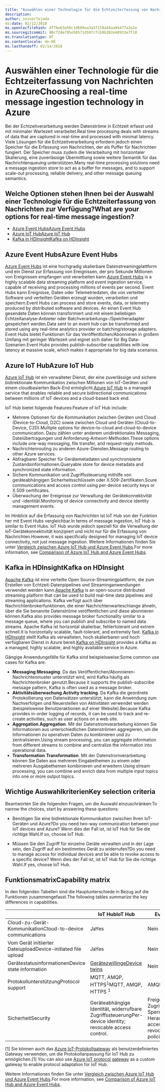 ```yaml
---
title: "Auswählen einer Technologie für die Echtzeiterfassung von Nachrichten"
description: 
author: zoinerTejada
ms:date: 02/12/2018
ms.openlocfilehash: 4f76e63a50c1d689ea3a37219a44aa94477a2e2e
ms.sourcegitcommit: 90cf2de795e50571d597cfcb9b302e48933e7f18
ms.translationtype: HT
ms.contentlocale: de-DE
ms.lasthandoff: 02/14/2018
---
```

# <a name="choosing-a-real-time-message-ingestion-technology-in-azure"></a><span data-ttu-id="894be-102">Auswählen einer Technologie für die Echtzeiterfassung von Nachrichten in Azure</span><span class="sxs-lookup"><span data-stu-id="894be-102">Choosing a real-time message ingestion technology in Azure</span></span>

<span data-ttu-id="894be-103">Bei der Echtzeitverarbeitung werden Datenströme in Echtzeit erfasst und mit minimaler Wartezeit verarbeitet.</span><span class="sxs-lookup"><span data-stu-id="894be-103">Real time processing deals with streams of data that are captured in real-time and processed with minimal latency.</span></span> <span data-ttu-id="894be-104">Viele Lösungen für die Echtzeitverarbeitung erfordern jedoch einen Speicher für die Erfassung von Nachrichten, der als Puffer für Nachrichten fungiert. Der Speicher muss zudem die Verarbeitung mit horizontaler Skalierung, eine zuverlässige Übermittlung sowie weitere Semantik für das Nachrichtenqueuing unterstützen.</span><span class="sxs-lookup"><span data-stu-id="894be-104">Many real-time processing solutions need a message ingestion store to act as a buffer for messages, and to support scale-out processing, reliable delivery, and other message queuing semantics.</span></span> 

## <a name="what-are-your-options-for-real-time-message-ingestion"></a><span data-ttu-id="894be-105">Welche Optionen stehen Ihnen bei der Auswahl einer Technologie für die Echtzeiterfassung von Nachrichten zur Verfügung?</span><span class="sxs-lookup"><span data-stu-id="894be-105">What are your options for real-time message ingestion?</span></span>

- [<span data-ttu-id="894be-106">Azure Event Hubs</span><span class="sxs-lookup"><span data-stu-id="894be-106">Azure Event Hubs</span></span>](/azure/event-hubs/)
- [<span data-ttu-id="894be-107">Azure IoT Hub</span><span class="sxs-lookup"><span data-stu-id="894be-107">Azure IoT Hub</span></span>](/azure/iot-hub/)
- [<span data-ttu-id="894be-108">Kafka in HDInsight</span><span class="sxs-lookup"><span data-stu-id="894be-108">Kafka on HDInsight</span></span>](/azure/hdinsight/kafka/apache-kafka-get-started)

## <a name="azure-event-hubs"></a><span data-ttu-id="894be-109">Azure Event Hubs</span><span class="sxs-lookup"><span data-stu-id="894be-109">Azure Event Hubs</span></span>

<span data-ttu-id="894be-110">[Azure Event Hubs](/azure/event-hubs/) ist eine hochgradig skalierbare Datenstreamingplattform und ein Dienst zur Erfassung von Ereignissen, der pro Sekunde Millionen von Ereignissen empfangen und verarbeiten kann.</span><span class="sxs-lookup"><span data-stu-id="894be-110">[Azure Event Hubs](/azure/event-hubs/) is a highly scalable data streaming platform and event ingestion service, capable of receiving and processing millions of events per second.</span></span> <span data-ttu-id="894be-111">Event Hubs kann Ereignisse, Daten oder Telemetriedaten, die von verteilter Software und verteilten Geräten erzeugt wurden, verarbeiten und speichern.</span><span class="sxs-lookup"><span data-stu-id="894be-111">Event Hubs can process and store events, data, or telemetry produced by distributed software and devices.</span></span> <span data-ttu-id="894be-112">An einen Event Hub gesendete Daten können transformiert und mit einem beliebigen Echtzeitanalyse-Anbieter oder Batchverarbeitungs-/Speicheradapter gespeichert werden.</span><span class="sxs-lookup"><span data-stu-id="894be-112">Data sent to an event hub can be transformed and stored using any real-time analytics provider or batching/storage adapters.</span></span> <span data-ttu-id="894be-113">Event Hubs bietet Funktionen für das Veröffentlichen/Abonnieren in großem Umfang mit geringer Wartezeit und eignet sich daher für Big Data-Szenarien.</span><span class="sxs-lookup"><span data-stu-id="894be-113">Event Hubs provides publish-subscribe capabilities with low latency at massive scale, which makes it appropriate for big data scenarios.</span></span>

## <a name="azure-iot-hub"></a><span data-ttu-id="894be-114">Azure IoT Hub</span><span class="sxs-lookup"><span data-stu-id="894be-114">Azure IoT Hub</span></span>

<span data-ttu-id="894be-115">[Azure IoT Hub](/azure/iot-hub/) ist ein verwalteter Dienst, der eine zuverlässige und sichere bidirektionale Kommunikation zwischen Millionen von IoT-Geräten und einem cloudbasierten Back-End ermöglicht.</span><span class="sxs-lookup"><span data-stu-id="894be-115">[Azure IoT Hub](/azure/iot-hub/) is a managed service that enables reliable and secure bidirectional communications between millions of IoT devices and a cloud-based back end.</span></span>

<span data-ttu-id="894be-116">IoT Hub bietet folgende Features:</span><span class="sxs-lookup"><span data-stu-id="894be-116">Feature of IoT Hub include:</span></span>

* <span data-ttu-id="894be-117">Mehrere Optionen für die Kommunikation zwischen Geräten und Cloud (Device-to-Cloud, D2C) sowie zwischen Cloud und Geräten (Cloud-to-Device, C2D).</span><span class="sxs-lookup"><span data-stu-id="894be-117">Multiple options for device-to-cloud and cloud-to-device communication.</span></span> <span data-ttu-id="894be-118">Dazu zählen unter anderem unidirektionales Messaging, Dateiübertragungen und Anforderung-Antwort-Methoden.</span><span class="sxs-lookup"><span data-stu-id="894be-118">These options include one-way messaging, file transfer, and request-reply methods.</span></span>
* <span data-ttu-id="894be-119">Nachrichtenrouting zu anderen Azure-Diensten.</span><span class="sxs-lookup"><span data-stu-id="894be-119">Message routing to other Azure services.</span></span>
* <span data-ttu-id="894be-120">Abfragbarer Speicher für Gerätemetadaten und synchronisierte Zustandsinformationen.</span><span class="sxs-lookup"><span data-stu-id="894be-120">Queryable store for device metadata and synchronized state information.</span></span>
* <span data-ttu-id="894be-121">Sichere Kommunikation und Zugriffssteuerung mithilfe von geräteabhängigen Sicherheitsschlüsseln oder X.509-Zertifikaten.</span><span class="sxs-lookup"><span data-stu-id="894be-121">Scure communications and access control using per-device security keys or X.509 certificates.</span></span>
* <span data-ttu-id="894be-122">Überwachung der Ereignisse zur Verwaltung der Gerätekonnektivität und -identität.</span><span class="sxs-lookup"><span data-stu-id="894be-122">Monitoring of device connectivity and device identity management events.</span></span>

<span data-ttu-id="894be-123">Im Hinblick auf die Erfassung von Nachrichten ist IoT Hub von der Funktion her mit Event Hubs vergleichbar.</span><span class="sxs-lookup"><span data-stu-id="894be-123">In terms of message ingestion, IoT Hub is similar to Event Hubs.</span></span> <span data-ttu-id="894be-124">IoT Hub wurde jedoch speziell für die Verwaltung der IoT-Gerätekonnektivität konzipiert und nicht nur für die Erfassung von Nachrichten.</span><span class="sxs-lookup"><span data-stu-id="894be-124">However, it was specifically designed for managing IoT device connectivity, not just message ingestion.</span></span> <span data-ttu-id="894be-125">Weitere Informationen finden Sie unter [Vergleich zwischen Azure IoT Hub und Azure Event Hubs](/azure/iot-hub/iot-hub-compare-event-hubs).</span><span class="sxs-lookup"><span data-stu-id="894be-125">For more information, see [Comparison of Azure IoT Hub and Azure Event Hubs](/azure/iot-hub/iot-hub-compare-event-hubs).</span></span> 

## <a name="kafka-on-hdinsight"></a><span data-ttu-id="894be-126">Kafka in HDInsight</span><span class="sxs-lookup"><span data-stu-id="894be-126">Kafka on HDInsight</span></span>

<span data-ttu-id="894be-127">[Apache Kafka](https://kafka.apache.org/) ist eine verteilte Open Source-Streamingplattform, die zum Erstellen von Echtzeit-Datenpipelines und Streaminganwendungen verwendet werden kann.</span><span class="sxs-lookup"><span data-stu-id="894be-127">[Apache Kafka](https://kafka.apache.org/) is an open-source distributed streaming platform that can be used to build real-time data pipelines and streaming applications.</span></span> <span data-ttu-id="894be-128">Kafka verfügt auch über Nachrichtenbrokerfunktionen, die einer Nachrichtenwarteschlange ähneln, über die Sie benannte Datenströme veröffentlichen und diese abonnieren können.</span><span class="sxs-lookup"><span data-stu-id="894be-128">Kafka also provides message broker functionality similar to a message queue, where you can publish and subscribe to named data streams.</span></span> <span data-ttu-id="894be-129">Apache Kafka ist horizontal skalierbar, fehlertolerant und extrem schnell.</span><span class="sxs-lookup"><span data-stu-id="894be-129">It is horizontally scalable, fault-tolerant, and extremely fast.</span></span> <span data-ttu-id="894be-130">[Kafka in HDInsight](/azure/hdinsight/kafka/apache-kafka-get-started) stellt Kafka als verwalteten, hoch skalierbaren und hoch verfügbaren Dienst in Azure bereit.</span><span class="sxs-lookup"><span data-stu-id="894be-130">[Kafka on HDInsight](/azure/hdinsight/kafka/apache-kafka-get-started) provides a Kafka as a managed, highly scalable, and highly available service in Azure.</span></span> 

<span data-ttu-id="894be-131">Gängige Anwendungsfälle für Kafka sind beispielsweise:</span><span class="sxs-lookup"><span data-stu-id="894be-131">Some common use cases for Kafka are:</span></span>

* <span data-ttu-id="894be-132">**Messaging**:</span><span class="sxs-lookup"><span data-stu-id="894be-132">**Messaging**.</span></span> <span data-ttu-id="894be-133">Da das Veröffentlichen/Abonnieren-Nachrichtenmuster unterstützt wird, wird Kafka häufig als Nachrichtenbroker genutzt.</span><span class="sxs-lookup"><span data-stu-id="894be-133">Because it supports the publish-subscribe message pattern, Kafka is often used as a message broker.</span></span>
* <span data-ttu-id="894be-134">**Aktivitätsüberwachung**.</span><span class="sxs-lookup"><span data-stu-id="894be-134">**Activity tracking**.</span></span> <span data-ttu-id="894be-135">Da Kafka die geordnete Protokollierung von Datensätzen unterstützt, kann die Anwendung zum Nachverfolgen und Neuerstellen von Aktivitäten verwendet werden (beispielsweise Benutzeraktionen auf einer Website).</span><span class="sxs-lookup"><span data-stu-id="894be-135">Because Kafka provides in-order logging of records, it can be used to track and re-create activities, such as user actions on a web site.</span></span>
* <span data-ttu-id="894be-136">**Aggregation**.</span><span class="sxs-lookup"><span data-stu-id="894be-136">**Aggregation**.</span></span> <span data-ttu-id="894be-137">Mit der Datenstromverarbeitung können Sie Informationen aus unterschiedlichen Datenströmen aggregieren, um die Informationen zu operativen Daten zu kombinieren und zu zentralisieren.</span><span class="sxs-lookup"><span data-stu-id="894be-137">Using stream processing, you can aggregate information from different streams to combine and centralize the information into operational data.</span></span>
* <span data-ttu-id="894be-138">**Transformation**.</span><span class="sxs-lookup"><span data-stu-id="894be-138">**Transformation**.</span></span> <span data-ttu-id="894be-139">Mit der Datenstromverarbeitung können Sie Daten aus mehreren Eingabethemen zu einem oder mehreren Ausgabethemen kombinieren und erweitern.</span><span class="sxs-lookup"><span data-stu-id="894be-139">Using stream processing, you can combine and enrich data from multiple input topics into one or more output topics.</span></span>

## <a name="key-selection-criteria"></a><span data-ttu-id="894be-140">Wichtige Auswahlkriterien</span><span class="sxs-lookup"><span data-stu-id="894be-140">Key selection criteria</span></span>

<span data-ttu-id="894be-141">Beantworten Sie die folgenden Fragen, um die Auswahl einzuschränken:</span><span class="sxs-lookup"><span data-stu-id="894be-141">To narrow the choices, start by answering these questions:</span></span>

- <span data-ttu-id="894be-142">Benötigen Sie eine bidirektionale Kommunikation zwischen Ihren IoT-Geräten und Azure?</span><span class="sxs-lookup"><span data-stu-id="894be-142">Do you need two-way communication between your IoT devices and Azure?</span></span> <span data-ttu-id="894be-143">Wenn dies der Fall ist, ist IoT Hub für Sie die richtige Wahl.</span><span class="sxs-lookup"><span data-stu-id="894be-143">If so, choose IoT Hub.</span></span>

- <span data-ttu-id="894be-144">Müssen Sie den Zugriff für einzelne Geräte verwalten und in der Lage sein, den Zugriff auf ein bestimmtes Gerät zu widerrufen?</span><span class="sxs-lookup"><span data-stu-id="894be-144">Do you need to manage access for individual devices and be able to revoke access to a specific device?</span></span> <span data-ttu-id="894be-145">Wenn dies der Fall ist, ist IoT Hub für Sie die richtige Wahl.</span><span class="sxs-lookup"><span data-stu-id="894be-145">If yes, choose IoT Hub.</span></span>

## <a name="capability-matrix"></a><span data-ttu-id="894be-146">Funktionsmatrix</span><span class="sxs-lookup"><span data-stu-id="894be-146">Capability matrix</span></span>

<span data-ttu-id="894be-147">In den folgenden Tabellen sind die Hauptunterschiede in Bezug auf die Funktionen zusammengefasst.</span><span class="sxs-lookup"><span data-stu-id="894be-147">The following tables summarize the key differences in capabilities.</span></span> 

| | <span data-ttu-id="894be-148">IoT Hub</span><span class="sxs-lookup"><span data-stu-id="894be-148">IoT Hub</span></span> | <span data-ttu-id="894be-149">Event Hubs</span><span class="sxs-lookup"><span data-stu-id="894be-149">Event Hubs</span></span> | <span data-ttu-id="894be-150">Kafka in HDInsight</span><span class="sxs-lookup"><span data-stu-id="894be-150">Kafka on HDInsight</span></span> |
| --- | --- | --- | --- |
| <span data-ttu-id="894be-151">Cloud-zu-Gerät-Kommunikation</span><span class="sxs-lookup"><span data-stu-id="894be-151">Cloud-to-device communications</span></span> | <span data-ttu-id="894be-152">Ja</span><span class="sxs-lookup"><span data-stu-id="894be-152">Yes</span></span> | <span data-ttu-id="894be-153">Nein </span><span class="sxs-lookup"><span data-stu-id="894be-153">No</span></span> | <span data-ttu-id="894be-154">Nein </span><span class="sxs-lookup"><span data-stu-id="894be-154">No</span></span> |
| <span data-ttu-id="894be-155">Vom Gerät initiierter Dateiupload</span><span class="sxs-lookup"><span data-stu-id="894be-155">Device-initiated file upload</span></span> | <span data-ttu-id="894be-156">Ja</span><span class="sxs-lookup"><span data-stu-id="894be-156">Yes</span></span> | <span data-ttu-id="894be-157">Nein </span><span class="sxs-lookup"><span data-stu-id="894be-157">No</span></span> | <span data-ttu-id="894be-158">Nein </span><span class="sxs-lookup"><span data-stu-id="894be-158">No</span></span> |
| <span data-ttu-id="894be-159">Gerätestatusinformationen</span><span class="sxs-lookup"><span data-stu-id="894be-159">Device state information</span></span> | [<span data-ttu-id="894be-160">Gerätezwillinge</span><span class="sxs-lookup"><span data-stu-id="894be-160">Device twins</span></span>](/azure/iot-hub/iot-hub-devguide-device-twins) | <span data-ttu-id="894be-161">Nein </span><span class="sxs-lookup"><span data-stu-id="894be-161">No</span></span> | <span data-ttu-id="894be-162">Nein </span><span class="sxs-lookup"><span data-stu-id="894be-162">No</span></span> |
| <span data-ttu-id="894be-163">Protokollunterstützung</span><span class="sxs-lookup"><span data-stu-id="894be-163">Protocol support</span></span> | <span data-ttu-id="894be-164">MQTT, AMQP, HTTPS<sup>1</sup></span><span class="sxs-lookup"><span data-stu-id="894be-164">MQTT, AMQP, HTTPS <sup>1</sup></span></span> | <span data-ttu-id="894be-165">AMQP, HTTPS</span><span class="sxs-lookup"><span data-stu-id="894be-165">AMQP, HTTPS</span></span> | [<span data-ttu-id="894be-166">Kafka-Protokoll</span><span class="sxs-lookup"><span data-stu-id="894be-166">Kafka Protocol</span></span>](https://cwiki.apache.org/confluence/display/KAFKA/A+Guide+To+The+Kafka+Protocol) |
| <span data-ttu-id="894be-167">Sicherheit</span><span class="sxs-lookup"><span data-stu-id="894be-167">Security</span></span> | <span data-ttu-id="894be-168">Geräteabhängige Identität, widerrufbare Zugriffssteuerung</span><span class="sxs-lookup"><span data-stu-id="894be-168">Per-device identity; revocable access control.</span></span> | <span data-ttu-id="894be-169">Freigegebene Zugriffsrichtlinien, begrenzte Sperrung über Herausgeberrichtlinien</span><span class="sxs-lookup"><span data-stu-id="894be-169">Shared access policies; limited revocation through publisher policies.</span></span> | <span data-ttu-id="894be-170">Authentifizierung mit SASL, austauschbare Autorisierung, Unterstützung der Integration in externe Authentifizierungsdienste</span><span class="sxs-lookup"><span data-stu-id="894be-170">Authentication using SASL; pluggable authorization; integration with external authentication services supported.</span></span> |

<span data-ttu-id="894be-171">[1] Sie können auch das [Azure IoT-Protokollgateway](/azure/iot-hub/iot-hub-protocol-gateway) als benutzerdefiniertes Gateway verwenden, um die Protokollanpassung für IoT Hub zu ermöglichen.</span><span class="sxs-lookup"><span data-stu-id="894be-171">[1] You can also use [Azure IoT protocol gateway](/azure/iot-hub/iot-hub-protocol-gateway) as a custom gateway to enable protocol adaptation for IoT Hub.</span></span>

<span data-ttu-id="894be-172">Weitere Informationen finden Sie unter [Vergleich zwischen Azure IoT Hub und Azure Event Hubs](/azure/iot-hub/iot-hub-compare-event-hubss).</span><span class="sxs-lookup"><span data-stu-id="894be-172">For more information, see [Comparison of Azure IoT Hub and Azure Event Hubs](/azure/iot-hub/iot-hub-compare-event-hubss).</span></span>